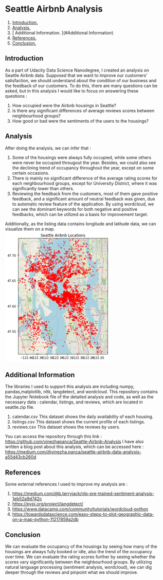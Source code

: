 # Seattle Airbnb Analysis

1. [ Introduction. ](#Introduction)
2. [ Analysis. ](#Analysis)
3. [ Additional Information. ](#Additional Information)
4. [ References.](#References)
5. [ Conclusion. ](#Conclusion)


## Introduction
As a part of Udacity Data Science Nanodegree, I created an analysis on Seattle Airbnb data.
Supposed that we want to improve our customers' satisfaction, we should understand about the condition of our business and the feedback of our customers.
To do this, there are many questions can be asked, but in this analysis I would like to focus on answering these questions :
1. How occupied were the Airbnb housings in Seattle?
2. Is there any significant differences of average reviews scores between neighbourhood groups?
3. How good or bad were the sentiments of the users to the housings?

## Analysis
After doing the analysis, we can infer that :
1. Some of the housings were always fully occupied, while some others were never be occupied througout the year. Besides, we could also see the declining trend of occupancy throughout the year, except on some certain occasions. 
2. There is mainly no significant difference of the average rating scores for each neighbourhood groups, except for University District, where it was significantly lower than others.
3. Reviewing the feedback from the customers, most of them gave positive feedback, and a significant amount of neutral feedback was given, due to automatic review feature of the application. By using wordcloud, we can see the dominant keywords for both negative and positive feedbacks, which can be utilized as a basis for improvement target.

Additionally, as the listing data contains longitude and latitude data, we can visualize them on a map.
![Screenshot](seattle_airbnb_maps.png)


## Additional Information
The libraries I used to support this analysis are including numpy, pandas,matplotlib, nltk, langdetect, and wordcloud.
This repository contains the Jupyter Notebook file of the detailed analysis and code, as well as the necessary data : calendar, listings, and reviews, which are located in seattle.zip file.
1. calendar.csv
This dataset shows the daily availability of each housing. 
2. listings.csv
This dataset shows the current profile of each listings.
3. reviews.csv
This dataset shows the reviews by users.

You can access the repository through this link : https://github.com/vinezhapanca/Seattle-Airbnb-Analysis
I have also written a blog post about this analysis, which can be accessed here : https://medium.com/@vinezha.panca/seattle-airbnb-data-analysis-a55d43cb260d

## References
Some external references I used to improve my analysis are :
1. https://medium.com/@b.terryjack/nlp-pre-trained-sentiment-analysis-1eb52a9d742c
2. https://pypi.org/project/langdetect/
3. https://www.datacamp.com/community/tutorials/wordcloud-python
4. https://towardsdatascience.com/easy-steps-to-plot-geographic-data-on-a-map-python-11217859a2db

## Conclusion
We can evaluate the occupancy of the housings by seeing how many of the housings are always fully booked or idle, also the trend of the occupancy over time.
We can evaluate the rating scores further by seeing whether the scores vary significantly between the neighbourhood groups.
By utilizing natural language processing (sentiment analysis, wordcloud), we can dig deeper through the reviews and pinpoint what we should improve.


